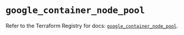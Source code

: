 # `google_container_node_pool`

Refer to the Terraform Registry for docs: [`google_container_node_pool`](https://registry.terraform.io/providers/hashicorp/google/5.12.0/docs/resources/container_node_pool).
